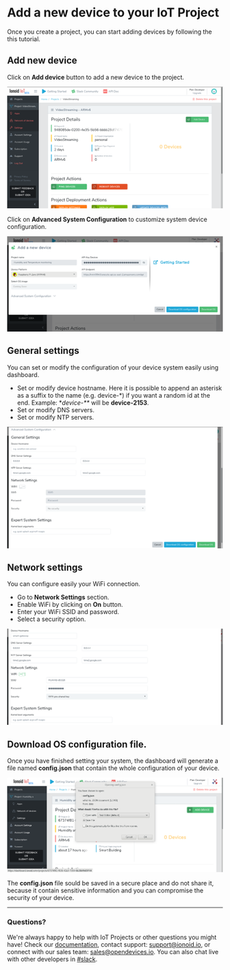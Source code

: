 # Add a new device to your IoT Project

Once you create a project, you can start adding devices by following the
this tutorial.


## Add new device

Click on **Add device** button to add a new device to the project.
 
![Add Device](AddDevice.png)
 
Click on **Advanced System Configuration** to customize system device configuration.
 
![New Device](NewDevice.png)


## General settings

You can set or modify  the configuration of your device system  easily using dashboard.
 - Set or modify device hostname. Here it is possible to append an asterisk as a suffix to the name (e.g. device-\*) if you want a random id at the end. Example: **device-\*\** will be **device-2153**.
 - Set or modify DNS servers.
 - Set or modify NTP servers.

![General Settings](GeneralSettings.png)


## Network settings

  You can configure easily your  WiFi connection.

 - Go to  **Network Settings** section.
 - Enable WiFi by clicking on **On** button.
 - Enter your WiFi SSID and password.
 - Select a security option.

![Network Settings](NetworkSettings.png)


## Download OS configuration file.

Once you have finished setting your system, the dashboard will generate a file named **config.json** that contain the whole configuration of your device.

![OS configuration file](OSconfig.png)

The **config.json** file sould be saved in a secure place and do not share it, because it contain sensitive information and you can compromise the security of your device.


---


### Questions?
We're always happy to help with IoT Projects or other questions you might have! Check our [documentation](https://docs.ionoid.io/#/), contact support: support@ionoid.io, or connect with our sales team: sales@opendevices.io. You can also chat live with other developers in  [#slack](https://ionoidcommunity.slack.com/join/shared_invite/enQtNTAzMTEwMTc5NDc2LTM2ODgxY2VmYTljNjM2NTNmZmVjYTEzY2Q4NTgyZTljYzI3MzhiZGRlODkzNTE3NTE3ODk5ZmFjNjYzOGRjZTM).
